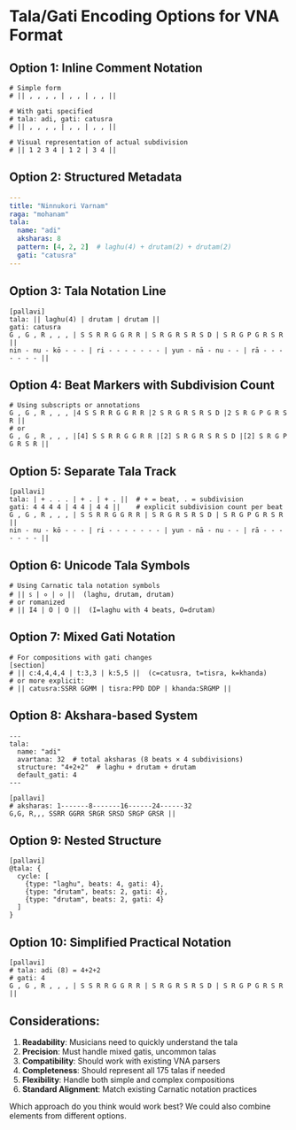 # Tala/Gati Encoding Options for VNA Format

## Option 1: Inline Comment Notation
```vna
# Simple form
# || , , , , | , , | , , ||

# With gati specified
# tala: adi, gati: catusra
# || , , , , | , , | , , ||

# Visual representation of actual subdivision
# || 1 2 3 4 | 1 2 | 3 4 ||
```

## Option 2: Structured Metadata
```yaml
---
title: "Ninnukori Varnam"
raga: "mohanam"
tala: 
  name: "adi"
  aksharas: 8
  pattern: [4, 2, 2]  # laghu(4) + drutam(2) + drutam(2)
  gati: "catusra"
---
```

## Option 3: Tala Notation Line
```vna
[pallavi]
tala: || laghu(4) | drutam | drutam ||
gati: catusra
G , G , R , , , | S S R R G G R R | S R G R S R S D | S R G P G R S R ||
nin - nu - kō - - - | ri - - - - - - - | yun - nā - nu - - | rā - - - - - - - ||
```

## Option 4: Beat Markers with Subdivision Count
```vna
# Using subscripts or annotations
G , G , R , , , |4 S S R R G G R R |2 S R G R S R S D |2 S R G P G R S R ||
# or
G , G , R , , , |[4] S S R R G G R R |[2] S R G R S R S D |[2] S R G P G R S R ||
```

## Option 5: Separate Tala Track
```vna
[pallavi]
tala: | + . . . | + . | + . ||  # + = beat, . = subdivision
gati: 4 4 4 4 | 4 4 | 4 4 ||    # explicit subdivision count per beat
G , G , R , , , | S S R R G G R R | S R G R S R S D | S R G P G R S R ||
nin - nu - kō - - - | ri - - - - - - - | yun - nā - nu - - | rā - - - - - - - ||
```

## Option 6: Unicode Tala Symbols
```vna
# Using Carnatic tala notation symbols
# || ꜱ | ० | ० ||  (laghu, drutam, drutam)
# or romanized
# || I4 | O | O ||  (I=laghu with 4 beats, O=drutam)
```

## Option 7: Mixed Gati Notation
```vna
# For compositions with gati changes
[section]
# || c:4,4,4,4 | t:3,3 | k:5,5 ||  (c=catusra, t=tisra, k=khanda)
# or more explicit:
# || catusra:SSRR GGMM | tisra:PPD DDP | khanda:SRGMP ||
```

## Option 8: Akshara-based System
```vna
---
tala:
  name: "adi"
  avartana: 32  # total aksharas (8 beats × 4 subdivisions)
  structure: "4+2+2"  # laghu + drutam + drutam
  default_gati: 4
---

[pallavi]
# aksharas: 1-------8-------16------24------32
G,G, R,,, SSRR GGRR SRGR SRSD SRGP GRSR ||
```

## Option 9: Nested Structure
```vna
[pallavi]
@tala: {
  cycle: [
    {type: "laghu", beats: 4, gati: 4},
    {type: "drutam", beats: 2, gati: 4},
    {type: "drutam", beats: 2, gati: 4}
  ]
}
```

## Option 10: Simplified Practical Notation
```vna
[pallavi]
# tala: adi (8) = 4+2+2
# gati: 4
G , G , R , , , | S S R R G G R R | S R G R S R S D | S R G P G R S R ||
```

## Considerations:

1. **Readability**: Musicians need to quickly understand the tala
2. **Precision**: Must handle mixed gatis, uncommon talas
3. **Compatibility**: Should work with existing VNA parsers
4. **Completeness**: Should represent all 175 talas if needed
5. **Flexibility**: Handle both simple and complex compositions
6. **Standard Alignment**: Match existing Carnatic notation practices

Which approach do you think would work best? We could also combine elements from different options.
